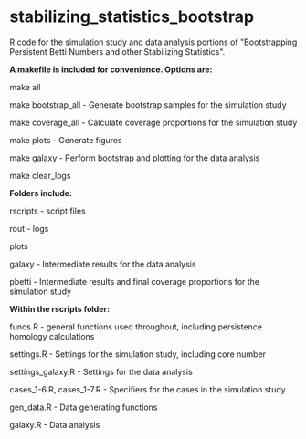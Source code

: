 # stabilizing_statistics_bootstrap
R code for the simulation study and data analysis portions of "Bootstrapping Persistent Betti Numbers and other Stabilizing Statistics".

**A makefile is included for convenience. Options are:**

make all

make bootstrap_all - Generate bootstrap samples for the simulation study

make coverage_all - Calculate coverage proportions for the simulation study

make plots - Generate figures

make galaxy - Perform bootstrap and plotting for the data analysis

make clear_logs

**Folders include:**

rscripts - script files

rout - logs

plots

galaxy - Intermediate results for the data analysis

pbetti - Intermediate results and final coverage proportions for the simulation study

**Within the rscripts folder:**

funcs.R - general functions used throughout, including persistence homology calculations

settings.R - Settings for the simulation study, including core number

settings_galaxy.R - Settings for the data analysis

cases_1-6.R, cases_1-7.R - Specifiers for the cases in the simulation study

gen_data.R - Data generating functions

galaxy.R - Data analysis
